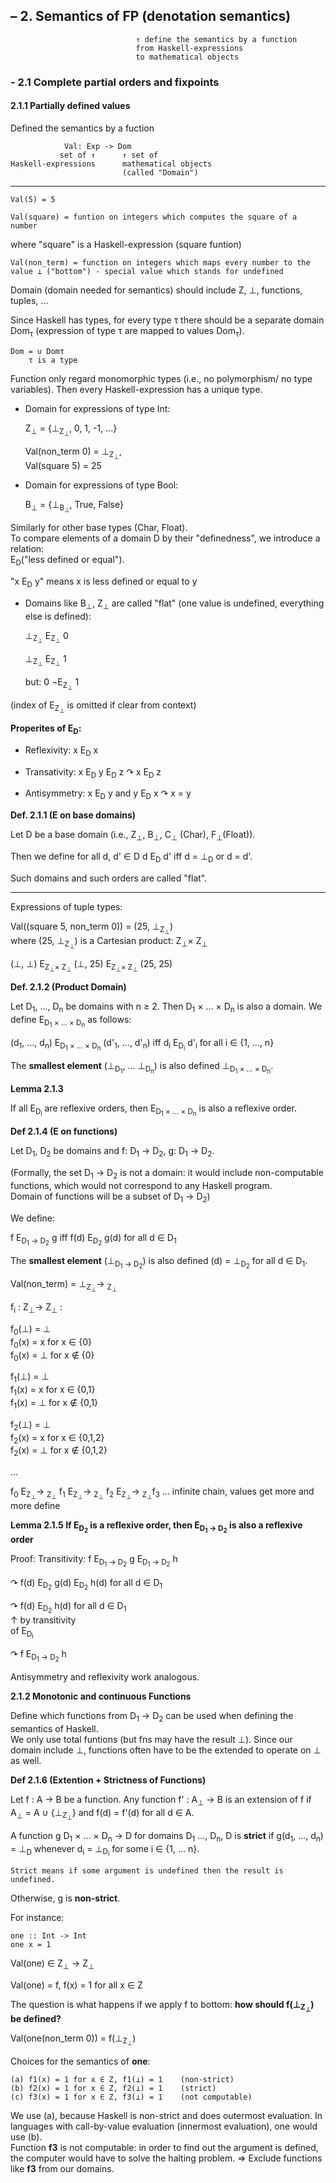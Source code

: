 ##   – 2. Semantics of FP (denotation semantics)
                                ↑ define the semantics by a function
                                from Haskell-expressions
                                to mathematical objects
### - 2.1 Complete partial orders and fixpoints
#### 2.1.1 Partially defined values
Defined the semantics by a fuction
    
                Val: Exp -> Dom
               set of ↑      ↑ set of
    Haskell-expressions      mathematical objects
                             (called "Domain")
---
    Val(5) = 5

    Val(square) = funtion on integers which computes the square of a number
where "square" is a Haskell-expression (square funtion)

    Val(non_term) = function on integers which maps every number to the value ⊥ ("bottom") - special value which stands for undefined

Domain (domain needed for semantics) should include Z, ⊥, functions, tuples, ...

Since Haskell has types, for every type τ there should be a separate domain Dom<sub>τ</sub>
(expression of type τ are mapped to values Dom<sub>τ</sub>).

    Dom = ∪ Domτ
        τ is a type

Function only regard monomorphic types (i.e., no polymorphism/ no type variables).
Then every Haskell-expression has a unique type.

- Domain for expressions of type Int:
    
    Z<sub>⊥</sub> = {⊥<sub>Z<sub>⊥</sub></sub>, 0, 1, -1, ...}
    
    Val(non_term 0) = ⊥<sub>Z<sub>⊥</sub></sub>,    
    Val(square 5) = 25

- Domain for expressions of type Bool:
    
    B<sub>⊥</sub> = {⊥<sub>B<sub>⊥</sub></sub>, True, False}

Similarly for other base types (Char, Float).   
To compare elements of a domain D by their "definedness", we introduce a relation:  
E<sub>D</sub>("less defined or equal").

"x E<sub>D</sub> y" means x is less defined or equal to y

- Domains like B<sub>⊥</sub>, Z<sub>⊥</sub> are called "flat" (one value is undefined, everything else is defined):

    ⊥<sub>Z<sub>⊥</sub></sub> E<sub>Z<sub>⊥</sub></sub> 0

    ⊥<sub>Z<sub>⊥</sub></sub> E<sub>Z<sub>⊥</sub></sub> 1

    but: 0 ¬E<sub>Z<sub>⊥</sub></sub> 1

(index of E<sub>Z<sub>⊥</sub></sub> is omitted if clear from context)

**Properites of E<sub>D</sub>:**

- Reflexivity: x E<sub>D</sub> x

- Transativity: x E<sub>D</sub> y E<sub>D</sub> z ↷ x E<sub>D</sub> z

- Antisymmetry: x E<sub>D</sub> y and y E<sub>D</sub> x ↷ x = y

**Def. 2.1.1 (E on base domains)**

Let D be a base domain (i.e., Z<sub>⊥</sub>, B<sub>⊥</sub>, C<sub>⊥</sub> (Char), F<sub>⊥</sub>(Float)).    

Then we define for all d, d' ∈ D d E<sub>D</sub> d' iff d = ⊥<sub>D</sub> or d = d'.

Such domains and such orders are called "flat".

---
Expressions of tuple types:

Val((square 5, non_term 0)) = (25, ⊥<sub>Z<sub>⊥</sub></sub>)   
where (25, ⊥<sub>Z<sub>⊥</sub></sub>) is a Cartesian product: Z<sub>⊥</sub>× Z<sub>⊥</sub>

(⊥, ⊥) E<sub>Z<sub>⊥</sub>× Z<sub>⊥</sub></sub> (⊥, 25) E<sub>Z<sub>⊥</sub>× Z<sub>⊥</sub></sub> (25, 25)

**Def. 2.1.2 (Product Domain)**

Let D<sub>1</sub>, ..., D<sub>n</sub> be domains with n ≥ 2. Then D<sub>1</sub> × ... × D<sub>n</sub> is also a domain. We define E<sub>D<sub>1</sub> × ... × D<sub>n</sub></sub> as follows:

(d<sub>1</sub>, ..., d<sub>n</sub>) E<sub>D<sub>1</sub> × ... × D<sub>n</sub></sub> (d'<sub>1</sub>, ..., d'<sub>n</sub>) iff d<sub>i</sub> E<sub>D<sub>i</sub></sub> d'<sub>i</sub> for all i ∈ {1, ..., n}

The **smallest element** (⊥<sub>D<sub>1</sub></sub>, ... ⊥<sub>D<sub>n</sub></sub>) is also defined ⊥<sub>D<sub>1</sub> × ... × D<sub>n</sub></sub>.

**Lemma 2.1.3**

If all E<sub>D<sub>i</sub></sub> are reflexive orders, then E<sub>D<sub>1</sub> × ... × D<sub>n</sub></sub> is also a reflexive order.

**Def 2.1.4 (E on functions)**

Let D<sub>1</sub>, D<sub>2</sub> be domains and f: D<sub>1</sub> → D<sub>2</sub>, g: D<sub>1</sub> → D<sub>2</sub>.

(Formally, the set D<sub>1</sub> → D<sub>2</sub> is not a domain: it would include non-computable functions, which would not correspond to any Haskell program.     
Domain of functions will be a subset of D<sub>1</sub> → D<sub>2</sub>)

We define:

f E<sub>D<sub>1</sub> → D<sub>2</sub></sub> g iff f(d) E<sub>D<sub>2</sub></sub> g(d) for all d ∈ D<sub>1</sub>

The **smallest element** (⊥<sub>D<sub>1</sub> → D<sub>2</sub></sub>) is also defined (d) = ⊥<sub>D<sub>2</sub></sub> for all d ∈ D<sub>1</sub>.

Val(non_term) = ⊥<sub>Z<sub>⊥</sub></sub>→ <sub>Z<sub>⊥</sub></sub>

f<sub>i</sub> : Z<sub>⊥</sub>→ Z<sub>⊥</sub> :

f<sub>0</sub>(⊥) = ⊥    
f<sub>0</sub>(x) = x for x ∈ {0}    
f<sub>0</sub>(x) = ⊥ for x ∉ {0}    


f<sub>1</sub>(⊥) = ⊥    
f<sub>1</sub>(x) = x for x ∈ {0,1}    
f<sub>1</sub>(x) = ⊥ for x ∉ {0,1}

f<sub>2</sub>(⊥) = ⊥    
f<sub>2</sub>(x) = x for x ∈ {0,1,2}    
f<sub>2</sub>(x) = ⊥ for x ∉ {0,1,2}

...

f<sub>0</sub> E<sub>Z<sub>⊥</sub></sub>→ <sub>Z<sub>⊥</sub></sub> f<sub>1</sub> E<sub>Z<sub>⊥</sub></sub>→ <sub>Z<sub>⊥</sub></sub> f<sub>2</sub> E<sub>Z<sub>⊥</sub></sub>→ <sub>Z<sub>⊥</sub></sub>f<sub>3</sub> ... infinite chain, values get more and more define

**Lemma 2.1.5 If E<sub>D<sub>2</sub></sub> is a reflexive order, then E<sub>D<sub>1</sub> → D<sub>2</sub></sub> is also a reflexive order**

Proof: Transitivity: f E<sub>D<sub>1</sub> → D<sub>2</sub></sub> g E<sub>D<sub>1</sub> → D<sub>2</sub></sub> h

↷ f(d) E<sub>D<sub>2</sub></sub> g(d) E<sub>D<sub>2</sub></sub> h(d) for all d ∈ D<sub>1</sub>

↷ f(d) E<sub>D<sub>2</sub></sub> h(d) for all d ∈ D<sub>1</sub>    
↑ by transitivity   
of E<sub>D<sub>i</sub></sub>

↷ f E<sub>D<sub>1</sub> → D<sub>2</sub></sub> h

Antisymmetry and reflexivity work analogous.

**2.1.2 Monotonic and continuous Functions**

Define which functions from D<sub>1</sub> → D<sub>2</sub> can be used when defining the semantics of Haskell.   
We only use total funtions (but fns may have the result ⊥). Since our domain include ⊥, functions often have to be the extended to operate on ⊥ as well.

**Def 2.1.6 (Extention + Strictness of Functions)**

Let f : A → B be a function. Any function f' : A<sub>⊥</sub> → B is an extension of f if A<sub>⊥</sub> = A ∪ {⊥<sub>Z<sub>⊥</sub></sub>} and f(d) = f'(d) for all d ∈ A.

A function g D<sub>1</sub> × ... × D<sub>n</sub> → D for domains  D<sub>1</sub> ..., D<sub>n</sub>, D is **strict** if g(d<sub>1</sub>, ..., d<sub>n</sub>) = ⊥<sub>D</sub> whenever d<sub>i</sub> = ⊥<sub>D<sub>i</sub></sub> for some i ∈ {1, ... n}.

    Strict means if some argument is undefined then the result is undefined.

Otherwise, g is **non-strict**.

For instance:

    one :: Int -> Int
    one x = 1

Val(one) ∈ Z<sub>⊥</sub> → Z<sub>⊥</sub>

Val(one) = f, f(x) = 1 for all x ∈ Z

The question is what happens if we apply f to bottom: **how should f(⊥<sub>Z<sub>⊥</sub></sub>) be defined?**

Val(one(non_term 0)) = f(⊥<sub>Z<sub>⊥</sub></sub>)

Choices for the semantics of **one**:

    (a) f1(x) = 1 for x ∈ Z, f1(⊥) = 1    (non-strict)
    (b) f2(x) = 1 for x ∈ Z, f2(⊥) = 1    (strict)
    (c) f3(x) = 1 for x ∈ Z, f3(⊥) = 1    (not computable)

We use (a), because Haskell is non-strict and does outermost evaluation.
In languages with call-by-value evaluation (innermost evaluation), one would use (b).   
Function **f3** is not computable: in order to find out the argument is defined, the computer would have to solve the halting problem. => Exclude functions like **f3** from our domains.
